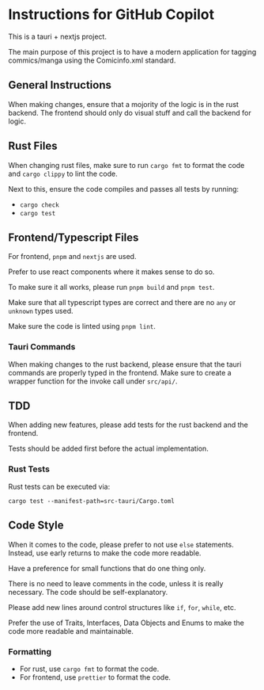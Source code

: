 # Instructions for GitHub Copilot

This is a tauri + nextjs project.

The main purpose of this project is to have a modern application for tagging
commics/manga using the Comicinfo.xml standard.

## General Instructions

When making changes, ensure that a mojority of the logic is in the rust backend. The frontend should only do visual stuff and call the backend for logic.

## Rust Files

When changing rust files, make sure to run `cargo fmt` to format the code and
`cargo clippy` to lint the code.

Next to this, ensure the code compiles and passes all tests by running:

- `cargo check`
- `cargo test`

## Frontend/Typescript Files

For frontend, `pnpm` and `nextjs` are used.

Prefer to use react components where it makes sense to do so.

To make sure it all works, please run `pnpm build` and `pnpm test`.

Make sure that all typescript types are correct and there are no `any` or `unknown` types used.

Make sure the code is linted using `pnpm lint`.

### Tauri Commands

When making changes to the rust backend, please ensure that the tauri commands
are properly typed in the frontend. Make sure to create a wrapper function for the invoke call under `src/api/`.

## TDD

When adding new features, please add tests for the rust backend and the
frontend.

Tests should be added first before the actual implementation.

### Rust Tests

Rust tests can be executed via:

`cargo test --manifest-path=src-tauri/Cargo.toml`

## Code Style

When it comes to the code, please prefer to not use `else` statements. Instead, use early returns to make the code more readable.

Have a preference for small functions that do one thing only.

There is no need to leave comments in the code, unless it is really necessary. The code should be self-explanatory.

Please add new lines around control structures like `if`, `for`, `while`, etc.

Prefer the use of Traits, Interfaces, Data Objects and Enums to make the code more readable and maintainable.

### Formatting

- For rust, use `cargo fmt` to format the code.
- For frontend, use `prettier` to format the code.
